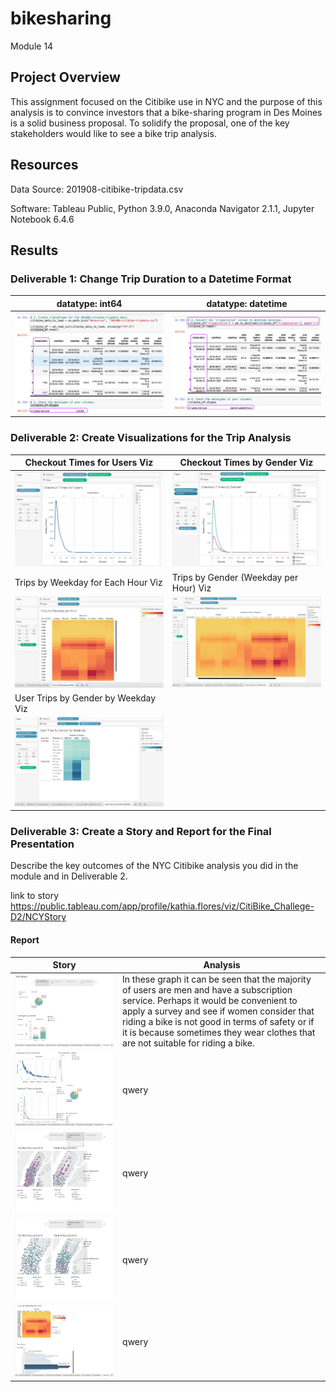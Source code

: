 # bikesharing
Module 14

## Project Overview
This assignment focused on the Citibike use in NYC and the purpose of this analysis is to convince investors that a bike-sharing program in Des Moines is a solid business proposal. To solidify the proposal, one of the key stakeholders would like to see a bike trip analysis.

## Resources
Data Source: 201908-citibike-tripdata.csv

Software: Tableau Public, Python 3.9.0, Anaconda Navigator 2.1.1, Jupyter Notebook 6.4.6

## Results
### Deliverable 1: Change Trip Duration to a Datetime Format
| datatype: int64 | datatype: datetime |
| --- | --- |
| <img src="/Resources/img1.png"> | <img src="/Resources/img2.png"> | 


### Deliverable 2: Create Visualizations for the Trip Analysis
| Checkout Times for Users Viz | Checkout Times by Gender Viz |
| --- | --- |
| <img src="/Resources/img3.png"> | <img src="/Resources/img4.png"> | 
| Trips by Weekday for Each Hour Viz | Trips by Gender (Weekday per Hour) Viz |
| <img src="/Resources/img5.png"> | <img src="/Resources/img6.png"> | 
| User Trips by Gender by Weekday Viz |  |
| <img src="/Resources/img7.png"> |  |


### Deliverable 3: Create a Story and Report for the Final Presentation
Describe the key outcomes of the NYC Citibike analysis you did in the module and in Deliverable 2.

link to story
https://public.tableau.com/app/profile/kathia.flores/viz/CitiBike_Challege-D2/NCYStory

#### Report
| Story | Analysis |
| --- | --- |
| <img src="/Resources/img8.png"> | In these graph it can be seen that the majority of users are men and have a subscription service. Perhaps it would be convenient to apply a survey and see if women consider that riding a bike is not good in terms of safety or if it is because sometimes they wear clothes that are not suitable for riding a bike. | 
| <img src="/Resources/img9.png"> | qwery |
| <img src="/Resources/img10.png"> | qwery | 
| <img src="/Resources/img11.png"> | qwery |
| <img src="/Resources/img12.png"> | qwery |

